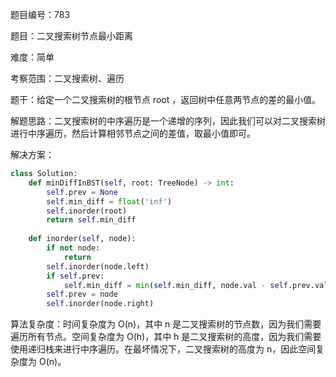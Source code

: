 题目编号：783

题目：二叉搜索树节点最小距离

难度：简单

考察范围：二叉搜索树、遍历

题干：给定一个二叉搜索树的根节点 root ，返回树中任意两节点的差的最小值。

解题思路：二叉搜索树的中序遍历是一个递增的序列，因此我们可以对二叉搜索树进行中序遍历，然后计算相邻节点之间的差值，取最小值即可。

解决方案：

```python
class Solution:
    def minDiffInBST(self, root: TreeNode) -> int:
        self.prev = None
        self.min_diff = float('inf')
        self.inorder(root)
        return self.min_diff
    
    def inorder(self, node):
        if not node:
            return
        self.inorder(node.left)
        if self.prev:
            self.min_diff = min(self.min_diff, node.val - self.prev.val)
        self.prev = node
        self.inorder(node.right)
```

算法复杂度：时间复杂度为 O(n)，其中 n 是二叉搜索树的节点数，因为我们需要遍历所有节点。空间复杂度为 O(h)，其中 h 是二叉搜索树的高度，因为我们需要使用递归栈来进行中序遍历。在最坏情况下，二叉搜索树的高度为 n，因此空间复杂度为 O(n)。
